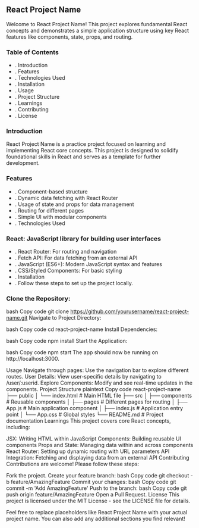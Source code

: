 ## React Project Name
Welcome to React Project Name! This project explores fundamental React concepts and demonstrates a simple application structure using key React features like components, state, props, and routing.

### Table of Contents
- . Introduction
- . Features
- . Technologies Used
- . Installation
- . Usage
- . Project Structure
- . Learnings
- . Contributing
- . License
### Introduction
React Project Name is a practice project focused on learning and implementing React core concepts. This project is designed to solidify foundational skills in React and serves as a template for further development.

### Features
- . Component-based structure
- . Dynamic data fetching with React Router
- . Usage of state and props for data management
- . Routing for different pages
- . Simple UI with modular components
- . Technologies Used
### React: JavaScript library for building user interfaces
- . React Router: For routing and navigation
- . Fetch API: For data fetching from an external API
- . JavaScript (ES6+): Modern JavaScript syntax and features
- . CSS/Styled Components: For basic styling
- . Installation
- . Follow these steps to set up the project locally.

### Clone the Repository:

bash
Copy code
git clone https://github.com/yourusername/react-project-name.git
Navigate to Project Directory:

bash
Copy code
cd react-project-name
Install Dependencies:

bash
Copy code
npm install
Start the Application:

bash
Copy code
npm start
The app should now be running on http://localhost:3000.

Usage
Navigate through pages: Use the navigation bar to explore different routes.
User Details: View user-specific details by navigating to /user/:userid.
Explore Components: Modify and see real-time updates in the components.
Project Structure
plaintext
Copy code
react-project-name
├── public
│   └── index.html           # Main HTML file
├── src
│   ├── components           # Reusable components
│   ├── pages                # Different pages for routing
│   ├── App.js               # Main application component
│   ├── index.js             # Application entry point
│   └── App.css              # Global styles
└── README.md                # Project documentation
Learnings
This project covers core React concepts, including:

JSX: Writing HTML within JavaScript
Components: Building reusable UI components
Props and State: Managing data within and across components
React Router: Setting up dynamic routing with URL parameters
API Integration: Fetching and displaying data from an external API
Contributing
Contributions are welcome! Please follow these steps:

Fork the project.
Create your feature branch:
bash
Copy code
git checkout -b feature/AmazingFeature
Commit your changes:
bash
Copy code
git commit -m 'Add AmazingFeature'
Push to the branch:
bash
Copy code
git push origin feature/AmazingFeature
Open a Pull Request.
License
This project is licensed under the MIT License - see the LICENSE file for details.

Feel free to replace placeholders like React Project Name with your actual project name. You can also add any additional sections you find relevant!






